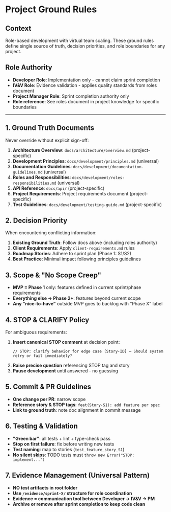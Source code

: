 # Project Ground Rules

## Context  
Role-based development with virtual team scaling. These ground rules define single source of truth, decision priorities, and role boundaries for any project.

## Role Authority
- **Developer Role**: Implementation only - cannot claim sprint completion
- **IV&V Role**: Evidence validation - applies quality standards from roles document  
- **Project Manager Role**: Sprint completion authority only
- **Role reference**: See roles document in project knowledge for specific boundaries

---

## 1. Ground Truth Documents  
Never override without explicit sign-off:
1. **Architecture Overview**: `docs/architecture/overview.md` (project-specific)
2. **Development Principles**: `docs/development/principles.md` (universal)
3. **Documentation Guidelines**: `docs/development/documentation-guidelines.md` (universal)  
4. **Roles and Responsibilities**: `docs/development/roles-responsibilities.md` (universal)
5. **API Reference**: `docs/api/` (project-specific)
6. **Project Requirements**: Project requirements document (project-specific)
7. **Test Guidelines**: `docs/development/testing-guide.md` (project-specific)

## 2. Decision Priority  
When encountering conflicting information:
1. **Existing Ground Truth**: Follow docs above (including roles authority)
2. **Client Requirements**: Apply `client-requirements.md` rules  
3. **Roadmap Stories**: Adhere to sprint plan (Phase 1: S1/S2)  
4. **Best Practice**: Minimal impact following principles guidelines

## 3. Scope & "No Scope Creep"  
- **MVP = Phase 1** only: features defined in current sprint/phase requirements
- **Everything else → Phase 2+**: features beyond current scope  
- **Any "nice-to-have"** outside MVP goes to backlog with "Phase X" label

## 4. STOP & CLARIFY Policy  
For ambiguous requirements:
1. **Insert canonical STOP comment** at decision point:
   ```
   // STOP: clarify behavior for edge case [Story-ID] – Should system retry or fail immediately?
   ```
2. **Raise precise question** referencing STOP tag and story
3. **Pause development** until answered - no guessing

## 5. Commit & PR Guidelines
- **One change per PR**: narrow scope
- **Reference story & STOP tags**: `feat(Story-S1): add feature per spec`
- **Link to ground truth**: note doc alignment in commit message

## 6. Testing & Validation
- **"Green bar"**: all tests + lint + type-check pass
- **Stop on first failure**: fix before writing new tests
- **Test naming**: map to stories (`test_feature_story_S1`)
- **No silent skips**: TODO tests must `throw new Error("STOP: implement...")`

## 7. Evidence Management (Universal Pattern)
- **NO test artifacts in root folder**
- **Use `/evidence/sprint-X/` structure for role coordination**
- **Evidence = communication tool between Developer → IV&V → PM**
- **Archive or remove after sprint completion to keep code clean**